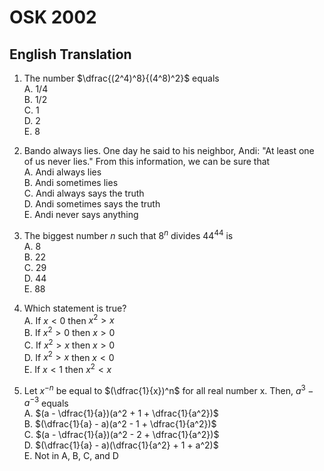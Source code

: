 # OSK 2002

## English Translation

1. The number $\dfrac{(2^4)^8}{(4^8)^2}$ equals  
A. 1/4  
B. 1/2  
C. 1  
D. 2  
E. 8  

2. Bando always lies. One day he said to his neighbor, Andi: "At least one of us never lies." From this information, we can be sure that  
A. Andi always lies  
B. Andi sometimes lies  
C. Andi always says the truth  
D. Andi sometimes says the truth  
E. Andi never says anything  

3. The biggest number $n$ such that $8^n$ divides $44^{44}$ is  
A. 8  
B. 22  
C. 29  
D. 44  
E. 88  

4. Which statement is true?  
A. If $x < 0$ then $x^2 > x$  
B. If $x^2 > 0$ then $x > 0$  
C. If $x^2 > x$ then $x > 0$  
D. If $x^2 > x$ then $x < 0$  
E. If $x < 1$ then $x^2 < x$

5. Let $x^{-n}$ be equal to $(\dfrac{1}{x})^n$ for all real number x. Then, $a^3 - a^{-3}$ equals  
A. $(a - \dfrac{1}{a})(a^2 + 1 + \dfrac{1}{a^2})$  
B. $(\dfrac{1}{a} - a)(a^2 - 1 + \dfrac{1}{a^2})$  
C. $(a - \dfrac{1}{a})(a^2 - 2 + \dfrac{1}{a^2})$  
D. $(\dfrac{1}{a} - a)(\dfrac{1}{a^2} + 1 + a^2)$  
E. Not in A, B, C, and D  
